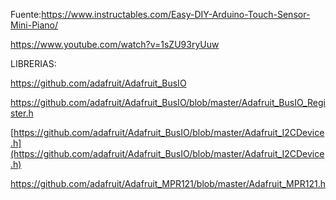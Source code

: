 Fuente:https://www.instructables.com/Easy-DIY-Arduino-Touch-Sensor-Mini-Piano/


https://www.youtube.com/watch?v=1sZU93ryUuw


LIBRERIAS:

https://github.com/adafruit/Adafruit_BusIO

https://github.com/adafruit/Adafruit_BusIO/blob/master/Adafruit_BusIO_Register.h

[https://github.com/adafruit/Adafruit_BusIO/blob/master/Adafruit_I2CDevice.h](https://github.com/adafruit/Adafruit_BusIO/blob/master/Adafruit_I2CDevice.h)




https://github.com/adafruit/Adafruit_MPR121/blob/master/Adafruit_MPR121.h
